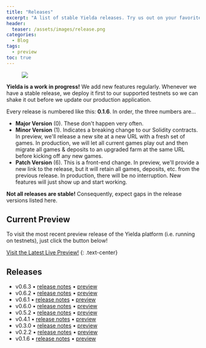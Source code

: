 ```yaml
---
title: "Releases"
excerpt: "A list of stable Yielda releases. Try us out on your favorite testnet!"
header:
  teaser: /assets/images/release.png
categories:
  - Blog
tags:
  - preview
toc: true
---
```


<figure class="align-left" style="margin-top: 10px; margin-bottom: 10px; width: 150px;">
    <img src="{{ site.url }}{{ site.baseurl }}/assets/images/release.png">
</figure>

**Yielda is a work in progress!** We add new features regularly. Whenever we have a stable release, we deploy it first to our supported testnets so we can shake it out before we update our production application.

Every release is numbered like this: **0.1.6**. In order, the three numbers are...

- **Major Version** (0). These don't happen very often.
- **Minor Version** (1). Indicates a breaking change to our Solidity contracts. In preview, we'll release a new site at a new URL with a fresh set of games. In production, we will let all current games play out and then migrate all games & deposits to an upgraded farm at the same URL before kicking off any new games.
- **Patch Version** (6). This is a front-end change. In preview, we'll provide a new link to the release, but it will retain all games, deposits, etc. from the previous release. In production, there will be no interruption. New features will just show up and start working.

**Not all releases are stable!** Consequently, expect gaps in the release versions listed here.

## Current Preview

To visit the most recent preview release of the Yielda platform (i.e. running on testnets), just click the button below! 

<a class="btn btn--primary btn--large" href="https://preview.yielda.io" target="blank">Visit the Latest Live Preview!</a>
{:  .text-center}

## Releases

* v0.6.3 • [release notes](/blog/release-0-6-3) • [preview](https://app-git-preview-0-6-3-ponzifarm.vercel.app/)
* v0.6.2 • [release notes](/blog/release-0-6-2) • [preview](https://app-git-preview-0-6-2-ponzifarm.vercel.app/)
* v0.6.1 • [release notes](/blog/release-0-6-1) • [preview](https://app-git-preview-0-6-1-ponzifarm.vercel.app/)
* v0.6.0 • [release notes](/blog/release-0-6-0) • [preview](https://app-git-preview-0-6-0-ponzifarm.vercel.app/)
* v0.5.2 • [release notes](/blog/release-0-5-2) • [preview](https://app-git-preview-0-5-2-ponzifarm.vercel.app/)
* v0.4.1 • [release notes](/blog/release-0-4-1) • [preview](https://app-git-preview-0-4-1-ponzifarm.vercel.app/)
* v0.3.0 • [release notes](/blog/release-0-3-0) • [preview](https://app-git-preview-0-3-0-ponzifarm.vercel.app/)
* v0.2.2 • [release notes](/blog/release-0-2-2) • [preview](https://app-git-preview-0-2-2-ponzifarm.vercel.app/)
* v0.1.6 • [release notes](/blog/release-0-1-6) • [preview](https://app-git-preview-0-1-6-ponzifarm.vercel.app/)
